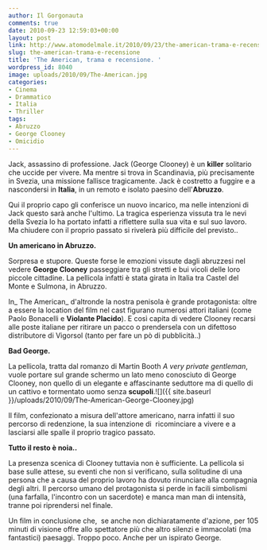 ```yaml
---
author: Il Gorgonauta
comments: true
date: 2010-09-23 12:59:03+00:00
layout: post
link: http://www.atomodelmale.it/2010/09/23/the-american-trama-e-recensione/
slug: the-american-trama-e-recensione
title: 'The American, trama e recensione. '
wordpress_id: 8040
image: uploads/2010/09/The-American.jpg
categories:
- Cinema
- Drammatico
- Italia
- Thriller
tags:
- Abruzzo
- George Clooney
- Omicidio
---
```


Jack, assassino di professione. Jack (George Clooney) è un **killer** solitario che uccide per  vivere. Ma mentre si trova in Scandinavia, più precisamente in Svezia,  una missione fallisce tragicamente. Jack è costretto a fuggire e a  nascondersi in **Italia**, in un remoto e isolato paesino dell'**Abruzzo**.

Qui il proprio capo gli conferisce un nuovo incarico, ma nelle  intenzioni di Jack questo sarà anche l'ultimo. La tragica esperienza  vissuta tra le nevi della Svezia lo ha portato infatti a riflettere  sulla sua vita e sul suo lavoro. Ma chiudere con il proprio passato si  rivelerà più difficile del previsto..

**Un americano in Abruzzo.**

Sorpresa e stupore. Queste forse le emozioni vissute dagli abruzzesi nel vedere **George Clooney** passeggiare tra gli stretti e bui vicoli delle loro piccole cittadine.  La pellicola infatti è stata girata in Italia tra Castel del Monte e  Sulmona, in Abruzzo.

In_ The American_ d'altronde la nostra penisola è grande  protagonista: oltre a essere la location del film nel cast figurano numerosi attori italiani (come Paolo Bonacelli e **Violante Placido**).  E così capita di vedere Clooney recarsi alle poste italiane per  ritirare un pacco o prendersela con un difettoso distributore di  Vigorsol (tanto per fare un pò di pubblicità..)

**Bad George.**

La pellicola, tratta dal romanzo di Martin Booth _A very private gentleman_, vuole portare sul grande schermo un lato meno conosciuto di George Clooney, non quello di un elegante e affascinante seduttore ma di quello di un cattivo e tormentato uomo senza **scupoli**.![]({{ site.baseurl }}/uploads/2010/09/The-American-George-Clooney.jpg)

Il film, confezionato a misura dell'attore americano, narra infatti il suo  percorso di redenzione, la sua intenzione di  ricominciare a vivere e a  lasciarsi alle spalle il proprio tragico passato.

**Tutto il resto è noia..**

La presenza scenica  di Clooney tuttavia non è sufficiente. La pellicola si base sulle attese,  su eventi che non si verificano, sulla solitudine di una persona che a  causa del proprio lavoro ha dovuto rinunciare alla compagnia degli  altri. Il percorso umano del protagonista si perde in facili simbolismi  (una farfalla, l'incontro con un sacerdote) e manca man man di intensità, tranne poi riprendersi nel finale.

Un film in conclusione che,  se anche non dichiaratamente d'azione, per 105 minuti di visione offre allo spettatore più che altro silenzi e immacolati (ma fantastici) paesaggi. Troppo poco. Anche per un ispirato George.
